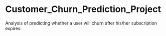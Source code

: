 # Customer_Churn_Prediction_Project
Analysis of predicting whether a user will churn after his/her subscription expires.
